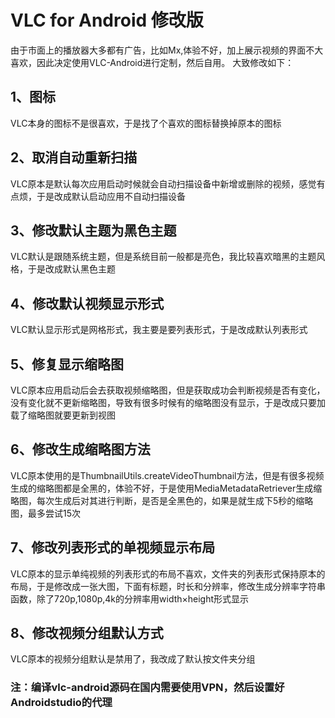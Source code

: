 # VLC for Android 修改版
由于市面上的播放器大多都有广告，比如Mx,体验不好，加上展示视频的界面不大喜欢，因此决定使用VLC-Android进行定制，然后自用。
大致修改如下：
## 1、图标
VLC本身的图标不是很喜欢，于是找了个喜欢的图标替换掉原本的图标
## 2、取消自动重新扫描
VLC原本是默认每次应用启动时候就会自动扫描设备中新增或删除的视频，感觉有点烦，于是改成默认启动应用不自动扫描设备
## 3、修改默认主题为黑色主题
VLC默认是跟随系统主题，但是系统目前一般都是亮色，我比较喜欢暗黑的主题风格，于是改成默认黑色主题
## 4、修改默认视频显示形式
VLC默认显示形式是网格形式，我主要是要列表形式，于是改成默认列表形式
## 5、修复显示缩略图
VLC原本应用启动后会去获取视频缩略图，但是获取成功会判断视频是否有变化，没有变化就不更新缩略图，导致有很多时候有的缩略图没有显示，于是改成只要加载了缩略图就要更新到视图
## 6、修改生成缩略图方法
VLC原本使用的是ThumbnailUtils.createVideoThumbnail方法，但是有很多视频生成的缩略图都是全黑的，体验不好，于是使用MediaMetadataRetriever生成缩略图，每次生成后对其进行判断，是否是全黑色的，如果是就生成下5秒的缩略图，最多尝试15次
## 7、修改列表形式的单视频显示布局
VLC原本的显示单纯视频的列表形式的布局不喜欢，文件夹的列表形式保持原本的布局，于是修改成一张大图，下面有标题，时长和分辨率，修改生成分辨率字符串函数，除了720p,1080p,4k的分辨率用width×height形式显示
## 8、修改视频分组默认方式
VLC原本的视频分组默认是禁用了，我改成了默认按文件夹分组
  
### 注：编译vlc-android源码在国内需要使用VPN，然后设置好Androidstudio的代理